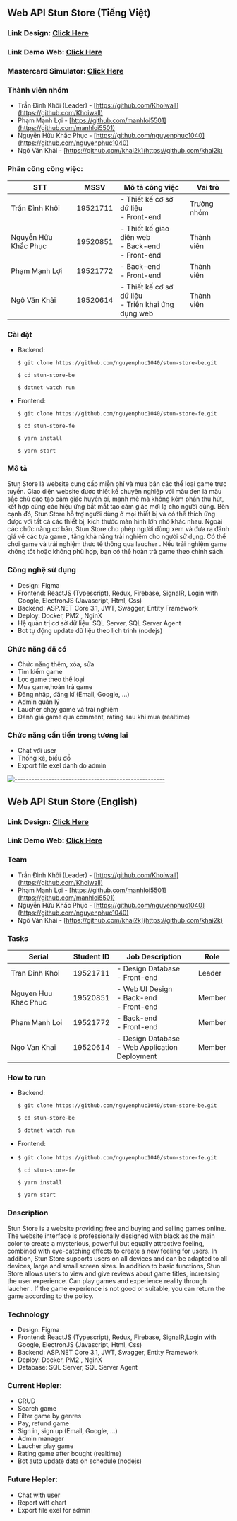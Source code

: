 ## Web API Stun Store  (Tiếng Việt)

### Link Design: [Click Here](https://www.figma.com/file/PyrhA02MocSgTN3iHlh6Dm/WebGameDesign?node-id=0%3A1)

### Link Demo Web: [Click Here](https://stun-store.vercel.app/)
### Mastercard Simulator: [Click Here](https://ms-simulator.vercel.app/6)

### Thành viên nhóm

- Trần Đình Khôi (Leader) - [https://github.com/Khoiwall](https://github.com/Khoiwall)
- Phạm Mạnh Lợi - [https://github.com/manhloi5501](https://github.com/manhloi5501)
- Nguyễn Hữu Khắc Phục - [https://github.com/nguyenphuc1040](https://github.com/nguyenphuc1040)
- Ngô Văn Khải - [https://github.com/khai2k](https://github.com/khai2k)

### Phân công công việc: 
STT | MSSV | Mô tả công việc | Vai trò
--- | --- | --- | --- |
Trần Đình Khôi | 19521711 | - Thiết kế cơ sở dữ liệu <br/> - Front-end | Trưởng nhóm
Nguyễn Hữu Khắc Phục | 19520851 | - Thiết kế giao diện web <br/> - Back-end <br/> - Front-end | Thành viên
Phạm Mạnh Lợi | 19521772 | - Back-end <br/> - Front-end | Thành viên
Ngô Văn Khải | 19520614 | - Thiết kế cơ sở dữ liệu <br/> - Triển khai ứng dụng web  | Thành viên

### Cài đặt 
- Backend: 

      $ git clone https://github.com/nguyenphuc1040/stun-store-be.git
      
      $ cd stun-store-be
      
      $ dotnet watch run
      
- Frontend: 

      $ git clone https://github.com/nguyenphuc1040/stun-store-fe.git

      $ cd stun-store-fe

      $ yarn install

      $ yarn start

### Mô tả
Stun Store là website cung cấp miễn phí và mua bán các thể loại game trực tuyến.  Giao diện website được thiết kế chuyên nghiệp với màu đen là màu sắc chủ đạo tạo cảm giác huyền bí, mạnh mẽ mà không kém phần thu hút, kết hợp cùng các hiệu ứng bắt mắt tạo cảm giác mới lạ cho người dùng. Bên cạnh đó, Stun Store hỗ trợ người dùng ở mọi thiết bị và có thể thích ứng được với tất cả các thiết bị, kích thước màn hình lớn nhỏ khác nhau. Ngoài các chức năng cơ bản, Stun Store cho phép người dùng xem và đưa ra đánh giá về các tựa game , tăng khả năng trải nghiệm cho người sử dụng. Có thể chơi game và trải nghiệm thực tế thông qua laucher . Nếu trải nghiệm game không tốt hoặc không phù hợp, bạn có thể hoàn trả game theo chính sách.

### Công nghệ sử dụng
- Design: Figma
- Frontend: ReactJS (Typescript), Redux, Firebase, SignalR, Login with Google, ElectronJS (Javascript, Html, Css)
- Backend: ASP.NET Core 3.1, JWT, Swagger, Entity Framework
- Deploy: Docker, PM2 , NginX
- Hệ quản trị cơ sở dữ liệu: SQL Server, SQL Server Agent
- Bot tự động update dữ liệu theo lịch trình  (nodejs)
    
### Chức năng đã có
- Chức năng thêm, xóa, sửa
- Tìm kiếm game
- Lọc game theo thể loại
- Mua game,hoàn trả game
- Đăng nhập, đăng kí (Email, Google, ...)
- Admin quản lý
- Laucher chạy game và trải nghiệm
- Đánh giá game qua comment, rating sau khi mua (realtime)
  
### Chức năng cần tiến trong tương lai
- Chat với user
- Thống kê, biểu đồ
- Export file exel dành do admin
    
[![-----------------------------------------------------](
https://raw.githubusercontent.com/andreasbm/readme/master/assets/lines/aqua.png)](https://github.com/BaseMax?tab=repositories)

## Web API Stun Store  (English)

### Link Design: [Click Here](https://www.figma.com/file/PyrhA02MocSgTN3iHlh6Dm/WebGameDesign?node-id=0%3A1)

### Link Demo Web: [Click Here](http://stun-store.ngovankhai.site/)

### Team

- Trần Đình Khôi (Leader) - [https://github.com/Khoiwall](https://github.com/Khoiwall)
- Phạm Mạnh Lợi - [https://github.com/manhloi5501](https://github.com/manhloi5501)
- Nguyễn Hữu Khắc Phục - [https://github.com/nguyenphuc1040](https://github.com/nguyenphuc1040)
- Ngô Văn Khải - [https://github.com/khai2k](https://github.com/khai2k)

### Tasks

Serial | Student ID | Job Description | Role
--- | --- | --- | --- |
Tran Dinh Khoi | 19521711 | - Design Database <br/> - Front-end | Leader
Nguyen Huu Khac Phuc | 19520851 | - Web UI Design <br/> - Back-end <br/> - Front-end | Member
Pham Manh Loi | 19521772 | - Back-end <br/> - Front-end | Member
Ngo Van Khai | 19520614 | - Design Database <br/> - Web Application Deployment  | Member

### How to run
- Backend: 

      $ git clone https://github.com/nguyenphuc1040/stun-store-be.git
      
      $ cd stun-store-be
      
      $ dotnet watch run
      
- Frontend: 
- 
      $ git clone https://github.com/nguyenphuc1040/stun-store-fe.git

      $ cd stun-store-fe

      $ yarn install

      $ yarn start

### Description

Stun Store is a website providing free and buying and selling games online. The website interface is professionally designed with black as the main color to create a mysterious, powerful but equally attractive feeling, combined with eye-catching effects to create a new feeling for users. In addition, Stun Store supports users on all devices and can be adapted to all devices, large and small screen sizes. In addition to basic functions, Stun Store allows users to view and give reviews about game titles, increasing the user experience. Can play games and experience reality through laucher . If the game experience is not good or suitable, you can return the game according to the policy.

### Technology
- Design: Figma
- Frontend: ReactJS (Typescript), Redux, Firebase, SignalR,Login with Google, ElectronJS (Javascript, Html, Css)
- Backend: ASP.NET Core 3.1, JWT, Swagger, Entity Framework
- Deploy: Docker, PM2 , NginX
- Database: SQL Server, SQL Server Agent

### Current Hepler: 
- CRUD
- Search game
- Filter game by genres
- Pay, refund game
- Sign in, sign up (Email, Google, ...)
- Admin manager
- Laucher play game
- Rating game after bought (realtime)
- Bot auto update data on schedule (nodejs)
    
### Future Hepler: 
- Chat with user
- Report witt chart
- Export file exel for admin
